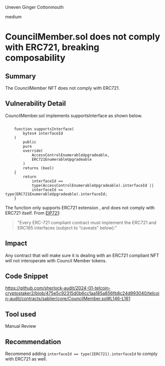 Uneven Ginger Cottonmouth

medium

# CouncilMember.sol does not comply with ERC721, breaking composability

## Summary

The CouncilMember NFT does not comply with ERC721.

## Vulnerability Detail

CouncilMember.sol implements supportsInterface as shown below.

```solidity

    function supportsInterface(
        bytes4 interfaceId
    )
        public
        pure
        override(
            AccessControlEnumerableUpgradeable,
            ERC721EnumerableUpgradeable
        )
        returns (bool)
    {
        return
            interfaceId ==
            type(AccessControlEnumerableUpgradeable).interfaceId ||
            interfaceId == type(ERC721EnumerableUpgradeable).interfaceId;
    }
```

The function only supports ERC721 extension , and does not comply with ERC721 itself. From [EIP721](https://eips.ethereum.org/EIPS/eip-721): 

> "Every ERC-721 compliant contract must implement the ERC721 and ERC165 interfaces (subject to “caveats” below):"

## Impact

Any contract that will make sure it is dealing with an ERC721 compliant NFT will not interoperate with Council Member tokens.

## Code Snippet

https://github.com/sherlock-audit/2024-01-telcoin-cryptostaker2/blob/475e5c92315d0b6cc1aa185a856fb8c24d993040/telcoin-audit/contracts/sablier/core/CouncilMember.sol#L146-L161

## Tool used

Manual Review

## Recommendation

Recommend adding `interfaceId == type(IERC721).interfaceId` to comply with ERC721 as well.